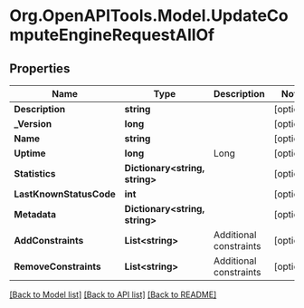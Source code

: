 
# Org.OpenAPITools.Model.UpdateComputeEngineRequestAllOf

## Properties

Name | Type | Description | Notes
------------ | ------------- | ------------- | -------------
**Description** | **string** |  | [optional] 
**_Version** | **long** |  | [optional] 
**Name** | **string** |  | [optional] 
**Uptime** | **long** | Long | [optional] 
**Statistics** | **Dictionary&lt;string, string&gt;** |  | [optional] 
**LastKnownStatusCode** | **int** |  | [optional] 
**Metadata** | **Dictionary&lt;string, string&gt;** |  | [optional] 
**AddConstraints** | **List&lt;string&gt;** | Additional constraints | [optional] 
**RemoveConstraints** | **List&lt;string&gt;** | Additional constraints | [optional] 

[[Back to Model list]](../README.md#documentation-for-models)
[[Back to API list]](../README.md#documentation-for-api-endpoints)
[[Back to README]](../README.md)

